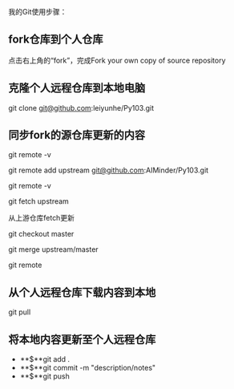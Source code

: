 我的Git使用步骤：

## fork仓库到个人仓库

点击右上角的“fork”，完成Fork your own copy of source repository

## 克隆个人远程仓库到本地电脑

git clone git@github.com:leiyunhe/Py103.git

## 同步fork的源仓库更新的内容

git remote -v

git remote add upstream git@github.com:AIMinder/Py103.git

git remote -v

git fetch upstream

从上游仓库fetch更新

git checkout master

git merge upstream/master

git remote


## 从个人远程仓库下载内容到本地

git pull


## 将本地内容更新至个人远程仓库

+ **$**git add .
+ **$**git commit -m "description/notes"
+ **$**git push




